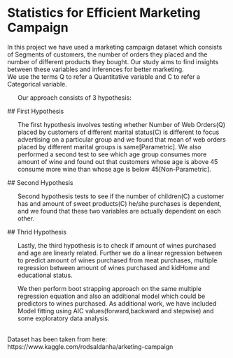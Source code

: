 # Statistics for Efficient Marketing Campaign
In this project we have used a marketing campaign dataset which consists of Segments of customers, the number of orders they placed and the number of different products they bought. Our study aims to find insights between these variables and inferences for better marketing. 
<br>
We use the terms Q to refer a Quantitative variable and C to refer a Categorical variable.
<ol>Our approach consists of 3 hypothesis:</ol>
## First Hypothesis

<ol>The first hypothesis involves testing whether Number of Web Orders(Q) placed by customers of different marital status(C) is different to focus advertising on a particular group and we found that mean of web orders placed by different marital groups is same[Parametric].
We also performed a second test to see which age group consumes more amount of wine and found out that customers whose age is above 45 consume more wine than whose age is below 45[Non-Parametric]. </ol>
## Second Hypothesis

 <ol>Second hypothesis tests to see if the number of children(C) a customer has and amount of sweet products(C) he/she purchases is dependent, and we found that these two variables are actually dependent on each other. </ol>
 ## Thrid Hypothesis
 
<ol>Lastly, the third hypothesis is to check if amount of wines purchased and age are linearly related. Further we do a linear regression between to predict amount of wines purchased from meat purchases, multiple regression between amount of wines purchased and kidHome and educational status.</ol>
<ol>We then perform boot strapping approach on the same multiple regression equation and also an additional model which could be predictors to wines purchased. As additional work, we have included Model fitting using AIC values(forward,backward and stepwise) and some exploratory data analysis.</ol>
<br>
Dataset has been taken from here: https://www.kaggle.com/rodsaldanha/arketing-campaign
